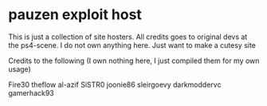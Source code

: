 # pauzen exploit host
This is just a collection of site hosters.
All credits goes to original devs at the ps4-scene. 
I do not own anything here. Just want to make a cutesy site

Credits to the following (I own nothing here, I just compiled them for my own usage)

Fire30
theflow
al-azif
SiSTR0
joonie86
sleirgoevy
darkmoddervc
gamerhack93
